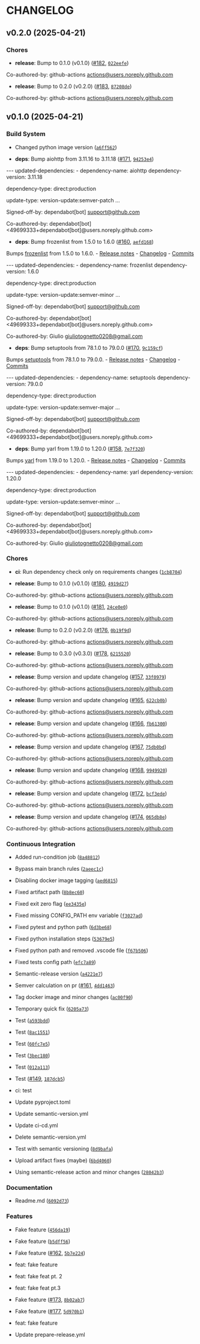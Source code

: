 # CHANGELOG


## v0.2.0 (2025-04-21)

### Chores

- **release**: Bump to 0.1.0 (v0.1.0) ([#182](https://github.com/GitGinocchio/GGsBot/pull/182),
  [`022eefe`](https://github.com/GitGinocchio/GGsBot/commit/022eefea4b1d2b418a922b273a73327749228743))

Co-authored-by: github-actions <actions@users.noreply.github.com>

- **release**: Bump to 0.2.0 (v0.2.0) ([#183](https://github.com/GitGinocchio/GGsBot/pull/183),
  [`87208de`](https://github.com/GitGinocchio/GGsBot/commit/87208de94570932de3e0c3596b73e8a8aaaf9c56))

Co-authored-by: github-actions <actions@users.noreply.github.com>


## v0.1.0 (2025-04-21)

### Build System

- Changed python image version
  ([`a6ff562`](https://github.com/GitGinocchio/GGsBot/commit/a6ff5629f2b9bfe7e4e8f6a6aca51b8d2209a131))

- **deps**: Bump aiohttp from 3.11.16 to 3.11.18
  ([#171](https://github.com/GitGinocchio/GGsBot/pull/171),
  [`94253e4`](https://github.com/GitGinocchio/GGsBot/commit/94253e46b948fd88a7d3e2b0746e5e2e949a3d1a))

--- updated-dependencies: - dependency-name: aiohttp dependency-version: 3.11.18

dependency-type: direct:production

update-type: version-update:semver-patch ...

Signed-off-by: dependabot[bot] <support@github.com>

Co-authored-by: dependabot[bot] <49699333+dependabot[bot]@users.noreply.github.com>

- **deps**: Bump frozenlist from 1.5.0 to 1.6.0
  ([#160](https://github.com/GitGinocchio/GGsBot/pull/160),
  [`aefd168`](https://github.com/GitGinocchio/GGsBot/commit/aefd1683c64788fd5748ac848b28d89c5f0a7772))

Bumps [frozenlist](https://github.com/aio-libs/frozenlist) from 1.5.0 to 1.6.0. - [Release
  notes](https://github.com/aio-libs/frozenlist/releases) -
  [Changelog](https://github.com/aio-libs/frozenlist/blob/master/CHANGES.rst) -
  [Commits](https://github.com/aio-libs/frozenlist/compare/v1.5.0...v1.6.0)

--- updated-dependencies: - dependency-name: frozenlist dependency-version: 1.6.0

dependency-type: direct:production

update-type: version-update:semver-minor ...

Signed-off-by: dependabot[bot] <support@github.com>

Co-authored-by: dependabot[bot] <49699333+dependabot[bot]@users.noreply.github.com>

Co-authored-by: Giulio <giuliotognetto0208@gmail.com>

- **deps**: Bump setuptools from 78.1.0 to 79.0.0
  ([#170](https://github.com/GitGinocchio/GGsBot/pull/170),
  [`9c159cf`](https://github.com/GitGinocchio/GGsBot/commit/9c159cf85d18e4cefe7c72d83a2e5105405050f3))

Bumps [setuptools](https://github.com/pypa/setuptools) from 78.1.0 to 79.0.0. - [Release
  notes](https://github.com/pypa/setuptools/releases) -
  [Changelog](https://github.com/pypa/setuptools/blob/main/NEWS.rst) -
  [Commits](https://github.com/pypa/setuptools/compare/v78.1.0...v79.0.0)

--- updated-dependencies: - dependency-name: setuptools dependency-version: 79.0.0

dependency-type: direct:production

update-type: version-update:semver-major ...

Signed-off-by: dependabot[bot] <support@github.com>

Co-authored-by: dependabot[bot] <49699333+dependabot[bot]@users.noreply.github.com>

- **deps**: Bump yarl from 1.19.0 to 1.20.0
  ([#158](https://github.com/GitGinocchio/GGsBot/pull/158),
  [`7e7f320`](https://github.com/GitGinocchio/GGsBot/commit/7e7f320fa8f455359cfc96ae4f340e9430ca8f02))

Bumps [yarl](https://github.com/aio-libs/yarl) from 1.19.0 to 1.20.0. - [Release
  notes](https://github.com/aio-libs/yarl/releases) -
  [Changelog](https://github.com/aio-libs/yarl/blob/master/CHANGES.rst) -
  [Commits](https://github.com/aio-libs/yarl/compare/v1.19.0...v1.20.0)

--- updated-dependencies: - dependency-name: yarl dependency-version: 1.20.0

dependency-type: direct:production

update-type: version-update:semver-minor ...

Signed-off-by: dependabot[bot] <support@github.com>

Co-authored-by: dependabot[bot] <49699333+dependabot[bot]@users.noreply.github.com>

Co-authored-by: Giulio <giuliotognetto0208@gmail.com>

### Chores

- **ci**: Run dependency check only on requirements changes
  ([`1cb8704`](https://github.com/GitGinocchio/GGsBot/commit/1cb8704ed29869820e90219926557eda29a2a191))

- **release**: Bump to 0.1.0 (v0.1.0) ([#180](https://github.com/GitGinocchio/GGsBot/pull/180),
  [`4919d27`](https://github.com/GitGinocchio/GGsBot/commit/4919d27fd64a3b0c468abc98f1d191461fde9e7b))

Co-authored-by: github-actions <actions@users.noreply.github.com>

- **release**: Bump to 0.1.0 (v0.1.0) ([#181](https://github.com/GitGinocchio/GGsBot/pull/181),
  [`24ce0e0`](https://github.com/GitGinocchio/GGsBot/commit/24ce0e0da0350ba7281d3b198cfde06dbf493209))

Co-authored-by: github-actions <actions@users.noreply.github.com>

- **release**: Bump to 0.2.0 (v0.2.0) ([#176](https://github.com/GitGinocchio/GGsBot/pull/176),
  [`0b19f9d`](https://github.com/GitGinocchio/GGsBot/commit/0b19f9daea684ca06f755dd0cb656fbd216cb0f4))

Co-authored-by: github-actions <actions@users.noreply.github.com>

- **release**: Bump to 0.3.0 (v0.3.0) ([#178](https://github.com/GitGinocchio/GGsBot/pull/178),
  [`6215520`](https://github.com/GitGinocchio/GGsBot/commit/621552015866340ae132bf618b27059e3ce63deb))

Co-authored-by: github-actions <actions@users.noreply.github.com>

- **release**: Bump version and update changelog
  ([#157](https://github.com/GitGinocchio/GGsBot/pull/157),
  [`33f0979`](https://github.com/GitGinocchio/GGsBot/commit/33f0979b6ca495e1a9f1ea3eaf7b56dbca70e2a4))

Co-authored-by: github-actions <actions@users.noreply.github.com>

- **release**: Bump version and update changelog
  ([#165](https://github.com/GitGinocchio/GGsBot/pull/165),
  [`622cb0b`](https://github.com/GitGinocchio/GGsBot/commit/622cb0bff2d9b0d78bdf40fb7a0b1c4351877c13))

Co-authored-by: github-actions <actions@users.noreply.github.com>

- **release**: Bump version and update changelog
  ([#166](https://github.com/GitGinocchio/GGsBot/pull/166),
  [`fb61300`](https://github.com/GitGinocchio/GGsBot/commit/fb61300fc414eb4be1a1bb03c2c2f31c0dec05f4))

Co-authored-by: github-actions <actions@users.noreply.github.com>

- **release**: Bump version and update changelog
  ([#167](https://github.com/GitGinocchio/GGsBot/pull/167),
  [`75db0bd`](https://github.com/GitGinocchio/GGsBot/commit/75db0bd60422101b01db997b5f85658c8842b11e))

Co-authored-by: github-actions <actions@users.noreply.github.com>

- **release**: Bump version and update changelog
  ([#168](https://github.com/GitGinocchio/GGsBot/pull/168),
  [`9949920`](https://github.com/GitGinocchio/GGsBot/commit/9949920e7d519b7ad4d12abf42efb559a00c47d8))

Co-authored-by: github-actions <actions@users.noreply.github.com>

- **release**: Bump version and update changelog
  ([#172](https://github.com/GitGinocchio/GGsBot/pull/172),
  [`bcf3ede`](https://github.com/GitGinocchio/GGsBot/commit/bcf3ede348d80eb3b49f328d42026b16110417c4))

Co-authored-by: github-actions <actions@users.noreply.github.com>

- **release**: Bump version and update changelog
  ([#174](https://github.com/GitGinocchio/GGsBot/pull/174),
  [`065db8e`](https://github.com/GitGinocchio/GGsBot/commit/065db8e23e4fbc48f8aeedf1b6828f53bea49bb8))

Co-authored-by: github-actions <actions@users.noreply.github.com>

### Continuous Integration

- Added run-condition job
  ([`8a48812`](https://github.com/GitGinocchio/GGsBot/commit/8a48812355e52dbbb2e6a623534259b405969502))

- Bypass main branch rules
  ([`2aeec1c`](https://github.com/GitGinocchio/GGsBot/commit/2aeec1c675984854616ee96c6ae6ba0bbc93dc09))

- Disabling docker image tagging
  ([`aed6815`](https://github.com/GitGinocchio/GGsBot/commit/aed68151492d6ce43629c328e554c2c15336ece7))

- Fixed artifact path
  ([`8b8ec60`](https://github.com/GitGinocchio/GGsBot/commit/8b8ec60f71ee1cce03b430dad1d9263edefbeac5))

- Fixed exit zero flag
  ([`ee3435e`](https://github.com/GitGinocchio/GGsBot/commit/ee3435ee86ca4e418f30018adefc8573c345b965))

- Fixed missing CONFIG_PATH env variable
  ([`f3027ad`](https://github.com/GitGinocchio/GGsBot/commit/f3027ad1c2f5bfb46ead4e2e36dff70c6600dd34))

- Fixed pytest and python path
  ([`6d3be68`](https://github.com/GitGinocchio/GGsBot/commit/6d3be68cd63b60d6f0f9004a3b6c9f36a0535070))

- Fixed python installation steps
  ([`53679e5`](https://github.com/GitGinocchio/GGsBot/commit/53679e5bcbbfb092557666f110aa76ba9480200b))

- Fixed python path and removed .vscode file
  ([`f67b506`](https://github.com/GitGinocchio/GGsBot/commit/f67b5069500ac4924481718b70aef6580333d899))

- Fixed tests config path
  ([`efc7a89`](https://github.com/GitGinocchio/GGsBot/commit/efc7a899161c6af3d7698b5d2ee865ea44c8d6cf))

- Semantic-release version
  ([`a4221e7`](https://github.com/GitGinocchio/GGsBot/commit/a4221e74c1948c95f2aa8ab48da93132e431a65b))

- Semver calculation on pr ([#161](https://github.com/GitGinocchio/GGsBot/pull/161),
  [`4dd1463`](https://github.com/GitGinocchio/GGsBot/commit/4dd146304409295c5e0f7135e0f1981cedcd4d4a))

- Tag docker image and minor changes
  ([`ac00f90`](https://github.com/GitGinocchio/GGsBot/commit/ac00f90b5099c113dd825002463fc10418d4beb2))

- Temporary quick fix
  ([`6205a73`](https://github.com/GitGinocchio/GGsBot/commit/6205a73e56b4221b10bc612bceed57856024f0a9))

- Test
  ([`a593bdd`](https://github.com/GitGinocchio/GGsBot/commit/a593bdd5e6f644ed0bac0cd2cff97c60d5904d7e))

- Test
  ([`8ac1551`](https://github.com/GitGinocchio/GGsBot/commit/8ac155180fcb5f5885cfe96275737455a135ca75))

- Test
  ([`60fc7e5`](https://github.com/GitGinocchio/GGsBot/commit/60fc7e5061b4e31719d138146ac77192a8f75d8b))

- Test
  ([`3bec180`](https://github.com/GitGinocchio/GGsBot/commit/3bec180439e29d3833dc3a6c1045b8dd5ae55ec3))

- Test
  ([`012a113`](https://github.com/GitGinocchio/GGsBot/commit/012a1132344a6f1437fbdbf661cc8b89f838fbfc))

- Test ([#149](https://github.com/GitGinocchio/GGsBot/pull/149),
  [`187dcb5`](https://github.com/GitGinocchio/GGsBot/commit/187dcb5d416d83af6bb61d29634bb2c768ab0e81))

* ci: test

* Update pyproject.toml

* Update semantic-version.yml

* Update ci-cd.yml

* Delete semantic-version.yml

- Test with semantic versioning
  ([`8d9bafa`](https://github.com/GitGinocchio/GGsBot/commit/8d9bafac6b926263e75b52d75b261d89a6690bb3))

- Upload artifact fixes (maybe)
  ([`6bd4060`](https://github.com/GitGinocchio/GGsBot/commit/6bd40605554ce11a09f450f33125a4c3cfb7d388))

- Using semantic-release action and minor changes
  ([`28042b3`](https://github.com/GitGinocchio/GGsBot/commit/28042b31448ddde652c3ab5d071767131cda77f0))

### Documentation

- Readme.md
  ([`6092d73`](https://github.com/GitGinocchio/GGsBot/commit/6092d736ebfce0941eb588a02e07ff01733a0dff))

### Features

- Fake feature
  ([`456da19`](https://github.com/GitGinocchio/GGsBot/commit/456da19c294aab2dc7707a4d9530b0bc2acda05e))

- Fake feature
  ([`b5dff56`](https://github.com/GitGinocchio/GGsBot/commit/b5dff5642532bc1f77cb6a72d5f98bf5e68f6f8b))

- Fake feature ([#162](https://github.com/GitGinocchio/GGsBot/pull/162),
  [`5b7e224`](https://github.com/GitGinocchio/GGsBot/commit/5b7e22499a992f5e7008091d3fca515231890b2e))

* feat: fake feature

* feat: fake feat pt. 2

* feat: fake feat pt.3

- Fake feature ([#173](https://github.com/GitGinocchio/GGsBot/pull/173),
  [`8b02ab7`](https://github.com/GitGinocchio/GGsBot/commit/8b02ab710bd35c617a41af27ee1f90990ebce97b))

- Fake feature ([#177](https://github.com/GitGinocchio/GGsBot/pull/177),
  [`5d970b1`](https://github.com/GitGinocchio/GGsBot/commit/5d970b16bc046f06b6a1410d47c358e7b3675ff4))

* feat: fake feature

* Update prepare-release.yml
